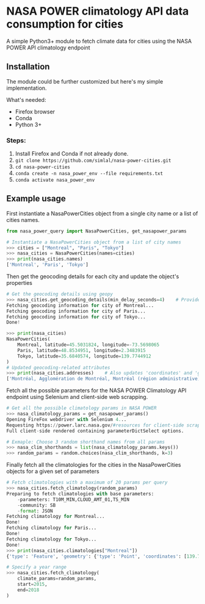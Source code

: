 # NASA POWER climatology API data consumption for cities

A simple Python3+ module to fetch climate data for cities using the NASA POWER API climatology endpoint

## Installation
The module could be further customized but here's my simple implementation.

What's needed:
- Firefox browser
- Conda
- Python 3+

### Steps:
1. Install Firefox and Conda if not already done.
2. `git clone https://github.com/simlal/nasa-power-cities.git`
3. `cd nasa-power-cities`
4. `conda create -n nasa_power_env --file requirements.txt`
5. `conda activate nasa_power_env`

## Example usage
First instantiate a NasaPowerCities object from a single city name or a list of cities names.
```python
from nasa_power_query import NasaPowerCities, get_nasapower_params

# Instantiate a NasaPowerCities object from a list of city names
>>> cities = ["Montreal", "Paris", "Tokyo"]
>>> nasa_cities = NasaPowerCities(names=cities)
>>> print(nasa_cities.names)
['Montreal', 'Paris', 'Tokyo']
```

Then get the geocoding details for each city and update the object's properties

```python
# Get the geocoding details using geopy
>>> nasa_cities.get_geocoding_details(min_delay_seconds=4)    # Provide additionnal kwargs to Nomatim.geolocator.geocode if needed
Fetching geocoding information for city of Montreal...
Fetching geocoding information for city of Paris...
Fetching geocoding information for city of Tokyo...
Done!

>>> print(nasa_cities)
NasaPowerCities(
	Montreal, latitude=45.5031824, longitude=-73.5698065
	Paris, latitude=48.8534951, longitude=2.3483915
	Tokyo, latitude=35.6840574, longitude=139.7744912
)
# Updated geocoding-related attributes
>>> print(nasa_cities.addresses)    # Also updates 'coordinates' and 'geodetails' properties
['Montréal, Agglomération de Montréal, Montréal (région administrative), Québec, Canada', 'Paris, Île-de-France, France métropolitaine, France', '東京都, 日本']
```

Fetch all the possible parameters for the NASA POWER Climatology API endpoint using Selenium and client-side web scrapping.
```python
# Get all the possible climatology params in NASA POWER
>>> nasa_climatology_params = get_nasapower_params()
Opening FireFox webdriver with Selenium 4...
Requesting https://power.larc.nasa.gov/#resources for client-side scrapping...
Full client-side rendered containing parameterDictSelect options.

# Exmaple: Choose 3 random shorthand names from all params
>>> nasa_clim_shorthands = list(nasa_climatology_params.keys())
>>> random_params = random.choices(nasa_clim_shorthands, k=3)
```

Finally fetch all the climatologies for the cities in the NasaPowerCities objects for a given set of parameters
```python
# Fetch climatologies with a maximum of 20 params per query
>>> nasa_cities.fetch_climatology(random_params)
Preparing to fetch climatologies with base parameters:
	-parameters: T10M_MIN,CLOUD_AMT_01,TS_MIN
	-community: SB
	-format: JSON
Fetching climatology for Montreal...
Done!
Fetching climatology for Paris...
Done!
Fetching climatology for Tokyo...
Done!
>>> print(nasa_cities.climatologies["Montreal"])
{'type': 'Feature', 'geometry': {'type': 'Point', 'coordinates': [139.7744912, 35.6840574, 38.67]}, 'properties': {'parameter': {'TS_MIN': {'JAN': -2.36, 'FEB': -2.2, 'MAR': -1.23, 'APR': 0.31, 'MAY': 6.26, 'JUN': 10.38, 'JUL': 16.79, 'AUG': 17.67, 'SEP': 12.12, 'OCT': 7.9, 'NOV': 2.09, 'DEC': -0.82, 'ANN': -2.36}, 'T10M_MIN': {'JAN': -2.87, 'FEB': -2.38, 'MAR': -1.26, 'APR': 1.07, 'MAY': 6.45, 'JUN': 12.26, 'JUL': 16.14, 'AUG': 18.19, 'SEP': 12.17, 'OCT': 7.26, 'NOV': 2.1, 'DEC': -1.67, 'ANN': -2.87}, 'CLOUD_AMT_01': {'JAN': 40.88, 'FEB': 51.3, 'MAR': 56.64, 'APR': 60.09, 'MAY': 66.72, 'JUN': 80.23, 'JUL': 73.77, 'AUG': 62.32, 'SEP': 69.81, 'OCT': 64.95, 'NOV': 53.79, 'DEC': 44.07, 'ANN': 60.38}}}, 'header': {'title': 'NASA/POWER CERES/MERRA2 Native Resolution Climatology Climatologies', 'api': {'version': 'v2.4.4', 'name': 'POWER Climatology API'}, 'sources': ['power'], 'fill_value': -999.0, 'range': '20-year Meteorological and Solar Monthly & Annual Climatologies (January 2001 - December 2020)'}, 'messages': [], 'parameters': {'TS_MIN': {'units': 'C', 'longname': 'Earth Skin Temperature Minimum'}, 'T10M_MIN': {'units': 'C', 'longname': 'Temperature at 10 Meters Minimum'}, 'CLOUD_AMT_01': {'units': '%', 'longname': 'Cloud Amount at 01 GMT'}}, 'times': {'data': 13.567, 'process': 0.56}}

# Specify a year range
>>> nasa_cities.fetch_climatology(
    climate_params=random_params,
    start=2015,
    end=2018
)
```
